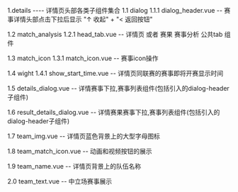 <!--
 * @Author: Supermark
 * @Date: 2021-08-28 15:40:49
 * @Description: 详情头部文档说明
-->

1.details ---- 详情页头部各类子组件集合
  1.1 dialog 
    1.1.1 dialog_header.vue -- 赛事详情头部点击下拉后显示  "↑ 收起" + "< 返回按钮"

  1.2 match_analysis
    1.2.1 head_tab.vue -- 详情页 或者 赛果 赛事分析 公共tab 组件

  1.3 match_icon
    1.3.1 match_icon.vue -- 赛事icon操作

  1.4 wight
    1.4.1 show_start_time.vue -- 详情页同联赛的赛事即将开赛显示时间

  1.5 details_dialog.vue -- 详情赛事下拉,赛事列表组件(包括引入的dialog-header子组件)

  1.6 result_details_dialog.vue -- 详情赛果赛事下拉,赛事列表组件(包括引入的dialog-header子组件)

  1.7 team_img.vue -- 详情页蓝色背景上的大型字母图标

  1.8 team_match_icon.vue -- 动画和视频按钮的展示

  1.9 team_name.vue -- 详情页背景上的队伍名称

  2.0 team_text.vue -- 中立场赛事展示
    

    


